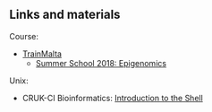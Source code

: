 ## Links and materials

Course:

- [TrainMalta](https://www.um.edu.mt/project/trainmalta)
  - [Summer School 2018: Epigenomics](https://www.um.edu.mt/project/trainmalta/notices/summerschool2018epigenomics) 

Unix:
- CRUK-CI Bioinformatics: [Introduction to the Shell](https://github.com/bioinformatics-core-shared-training/crukci-cluster-transition/blob/master/session1-shell.md)
